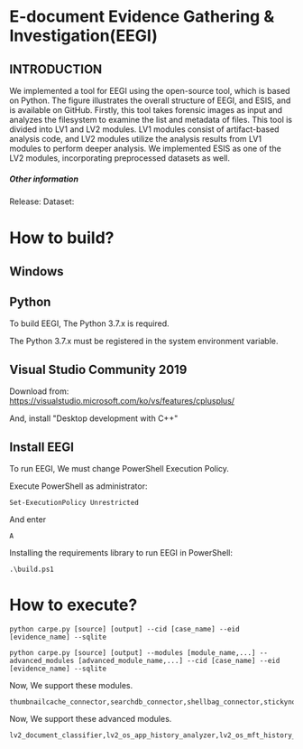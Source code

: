 # E-document Evidence Gathering & Investigation(EEGI)

## INTRODUCTION

We implemented a tool for EEGI using the open-source tool, which is based on Python. The figure illustrates the overall structure of EEGI, and ESIS, and is available on GitHub. Firstly, this tool takes forensic images as input and analyzes the filesystem to examine the list and metadata of files. This tool is divided into LV1 and LV2 modules. LV1 modules consist of artifact-based analysis code, and LV2 modules utilize the analysis results from LV1 modules to perform deeper analysis. We implemented ESIS as one of the LV2 modules, incorporating preprocessed datasets as well.


##### Other information
Release: 
Dataset: 

# How to build?

## Windows

## Python
To build EEGI, The Python 3.7.x is required.

The Python 3.7.x must be registered in the system environment variable.

## Visual Studio Community 2019
Download from: https://visualstudio.microsoft.com/ko/vs/features/cplusplus/

And, install "Desktop development with C++"

## Install EEGI

To run EEGI, We must change PowerShell Execution Policy.

Execute PowerShell as administrator:
<pre><code>Set-ExecutionPolicy Unrestricted</code></pre>

And enter
<pre><code>A</code></pre>

Installing the requirements library to run EEGI in PowerShell:
<pre><code>.\build.ps1</code></pre>


# How to execute?

<pre><code>python carpe.py [source] [output] --cid [case_name] --eid [evidence_name] --sqlite
</code></pre>

<pre><code>python carpe.py [source] [output] --modules [module_name,...] --advanced_modules [advanced_module_name,...] --cid [case_name] --eid [evidence_name] --sqlite
</code></pre>

Now, We support these modules.
<pre><code>thumbnailcache_connector,searchdb_connector,shellbag_connector,stickynote_connector,windows_timeline_connector,ntfs_connector,eventlog_connector,chromium_connector,filehistory_connector,jumplist_connector,link_connector,esedb_connector,iconcache_connector,recyclebin_connector,registry_connector,prefetch_connector,defa_connector/xls,defa_connector/doc,defa_connector/ppt,defa_connector/hwp,defa_connector/docx,defa_connector/xlsx,defa_connector/pptx,defa_connector/pdf,email_connector</code></pre>

Now, We support these advanced modules.
<pre><code>lv2_document_classifier,lv2_os_app_history_analyzer,lv2_os_mft_history_analyzer,lv2_os_log_history_analyzer</code></pre>
